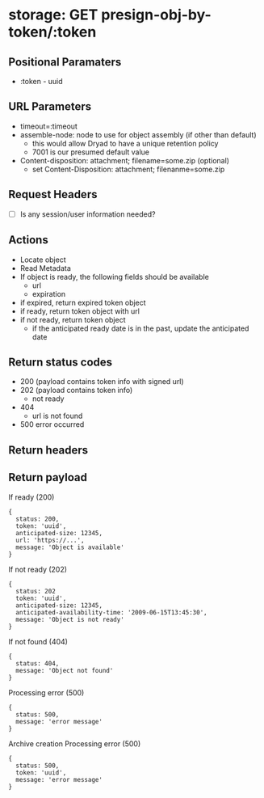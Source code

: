 # storage: GET presign-obj-by-token/:token

## Positional Paramaters
- :token - uuid

## URL Parameters

- timeout=:timeout
- assemble-node: node to use for object assembly (if other than default)
  - this would allow Dryad to have a unique retention policy
  - 7001 is our presumed default value
- Content-disposition: attachment; filename=some.zip (optional)
  - set Content-Disposition: attachment; filenanme=some.zip

## Request Headers

- [ ] Is any session/user information needed?

## Actions

- Locate object
- Read Metadata
- If object is ready, the following fields should be available
  - url
  - expiration
- if expired, return expired token object
- if ready, return token object with url
- if not ready, return token object
  - if the anticipated ready date is in the past, update the anticipated date

## Return status codes
- 200 (payload contains token info with signed url)
- 202 (payload contains token info)
  - not ready
- 404
  - url is not found
- 500 error occurred

## Return headers

## Return payload

If ready (200)
```
{
  status: 200,
  token: 'uuid',
  anticipated-size: 12345,
  url: 'https://...',
  message: 'Object is available'
}
```

If not ready  (202)
```
{
  status: 202
  token: 'uuid',
  anticipated-size: 12345,
  anticipated-availability-time: '2009-06-15T13:45:30',
  message: 'Object is not ready'
}
```

If not found (404)
```
{
  status: 404,
  message: 'Object not found'
}
```

Processing error (500)
```
{
  status: 500,
  message: 'error message'
}
```

Archive creation Processing error (500) 
```
{
  status: 500,
  token: 'uuid',
  message: 'error message'
}
```
